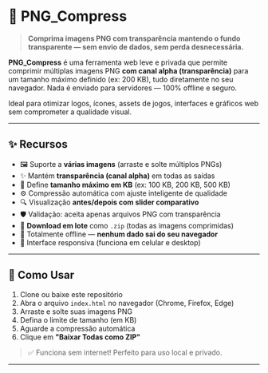 # 🔽 PNG_Compress

> **Comprima imagens PNG com transparência mantendo o fundo transparente — sem envio de dados, sem perda desnecessária.**

**PNG_Compress** é uma ferramenta web leve e privada que permite comprimir múltiplas imagens PNG **com canal alpha (transparência)** para um tamanho máximo definido (ex: 200 KB), tudo diretamente no seu navegador. Nada é enviado para servidores — 100% offline e seguro.

Ideal para otimizar logos, ícones, assets de jogos, interfaces e gráficos web sem comprometer a qualidade visual.

---

## ✨ Recursos

- 🖼️ Suporte a **várias imagens** (arraste e solte múltiplos PNGs)
- ✨ Mantém **transparência (canal alpha)** em todas as saídas
- 📏 Define **tamanho máximo em KB** (ex: 100 KB, 200 KB, 500 KB)
- ⚙️ Compressão automática com ajuste inteligente de qualidade
- 🔍 Visualização **antes/depois com slider comparativo**
- 🛡️ Validação: aceita apenas arquivos PNG com transparência
- 💾 **Download em lote** como `.zip` (todas as imagens comprimidas)
- 🔐 Totalmente offline — **nenhum dado sai do seu navegador**
- 📱 Interface responsiva (funciona em celular e desktop)

---

## 🚀 Como Usar

1. Clone ou baixe este repositório
2. Abra o arquivo `index.html` no navegador (Chrome, Firefox, Edge)
3. Arraste e solte suas imagens PNG
4. Defina o limite de tamanho (em KB)
5. Aguarde a compressão automática
6. Clique em **"Baixar Todas como ZIP"**

> ✅ Funciona sem internet! Perfeito para uso local e privado.

---
